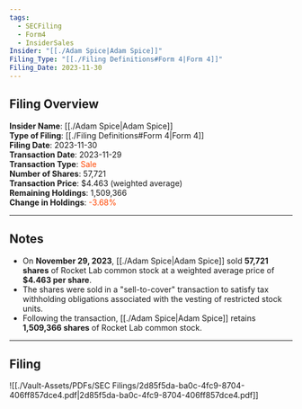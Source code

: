 ```yaml
---
tags:
  - SECFiling
  - Form4
  - InsiderSales
Insider: "[[./Adam Spice|Adam Spice]]"
Filing_Type: "[[./Filing Definitions#Form 4|Form 4]]"
Filing_Date: 2023-11-30
---
```

## Filing Overview

**Insider Name**: [[./Adam Spice|Adam Spice]]  
**Type of Filing**: [[./Filing Definitions#Form 4|Form 4]]  
**Filing Date**: 2023-11-30  
**Transaction Date**: 2023-11-29  
**Transaction Type**: <span style="color:orangered">Sale</span>  
**Number of Shares**: 57,721  
**Transaction Price**: $4.463 (weighted average)  
**Remaining Holdings**: 1,509,366  
**Change in Holdings**: <span style="color:orangered">-3.68%</span>  

---
## Notes

- On **November 29, 2023**, [[./Adam Spice|Adam Spice]] sold **57,721 shares** of Rocket Lab common stock at a weighted average price of **$4.463 per share**.  
- The shares were sold in a "sell-to-cover" transaction to satisfy tax withholding obligations associated with the vesting of restricted stock units.  
- Following the transaction, [[./Adam Spice|Adam Spice]] retains **1,509,366 shares** of Rocket Lab common stock.  

---
## Filing

![[./Vault-Assets/PDFs/SEC Filings/2d85f5da-ba0c-4fc9-8704-406ff857dce4.pdf|2d85f5da-ba0c-4fc9-8704-406ff857dce4.pdf]]
